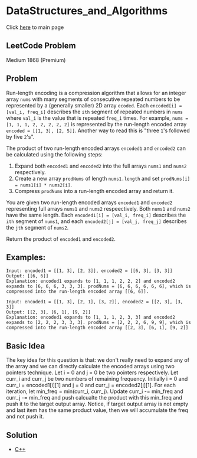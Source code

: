 # DataStructures_and_Algorithms
Click [here](../../README.md) to main page

## LeetCode Problem
Medium 1868 (Premium)

## Problem
Run-length encoding is a compression algorithm that allows for an integer array `nums` with many segments of consecutive repeated numbers to be represented by a (generally smaller) 2D array `ecoded`. Each `encoded[i] = [val_i, freq_i]` describes the `ith` segment of repeated numbers in `nums` where `val_i` is the value that is repeated `freq_i` times. For example, `nums = [1, 1, 1, 2, 2, 2, 2, 2]` is represented by the run-length encoded array `encoded = [[1, 3], [2, 5]]`. Another way to read this is "three `1`'s followed by five `2`'s".

The product of two run-length encoded arrays `encoded1` and `encoded2` can be calculated using the following steps:
1. Expand both `encoded1` and `encoded2` into the full arrays `nums1` and `nums2` respectively.
2. Create a new array `prodNums` of length `nums1.length` and set `prodNums[i] = nums1[i] * nums2[i]`.
3. Compress `prodNums` into a run-length encoded array and return it.

You are given two run-length encoded arrays `encoded1` and `encoded2` representing full arrays `nums1` and `nums2` respeectively. Both `nums1` and `nums2` have the same length. Each `encoded1[i] = [val_i, freq_i]` describes the `ith` segment of `nums1`, and each `encoded2[j] = [val_j, freq_j]` describes the `jth` segment of `nums2`.

Return the product of `encoded1` and `encoded2`.

## Examples:
```
Input: encoded1 = [[1, 3], [2, 3]], encoded2 = [[6, 3], [3, 3]]
Output: [[6, 6]]
Explanation: encoded1 expands to [1, 1, 1, 2, 2, 2] and encoded2 expands to [6, 6, 6, 3, 3, 3]. prodNums = [6, 6, 6, 6, 6, 6], which is compressed into the run-length encoded array [[6, 6]].

Input: encoded1 = [[1, 3], [2, 1], [3, 2]], encoded2 = [[2, 3], [3, 3]]
Output: [[2, 3], [6, 1], [9, 2]]
Explanation: encoded1 expands to [1, 1, 1, 2, 3, 3] and encoded2 expands to [2, 2, 2, 3, 3, 3]. prodNums = [2, 2, 2, 6, 9, 9], which is compressed into the run-length encoded array [[2, 3], [6, 1], [9, 2]]
```

## Basic Idea
The key idea for this question is that: we don't really need to expand any of the array and we can directly calculate the encoded arrays using two pointers technique. Let i = 0 and j = 0 be two pointers respectively. Let curr_i and curr_j be two numbers of remaining frequency. Initially i = 0 and curr_i = encoded1[i][1] and j = 0 and curr_j = encoded2[j][1]. For each iteration, let min_freq = min(curr_i, curr_j). Update curr_i -= min_freq and curr_j -= min_freq and push calcualte the product with this min_freq and push it to the target output array. Notice, if target output array is not empty and last item has the same product value, then we will accumulate the freq and not push it.

## Solution
- [C++](./solution.cpp)